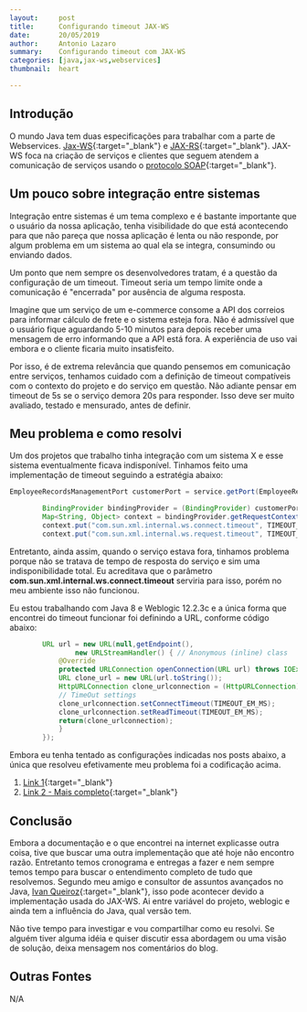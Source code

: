 ```yaml
---
layout:     post
title:      Configurando timeout JAX-WS 
date:       20/05/2019
author:     Antonio Lazaro
summary:    Configurando timeout com JAX-WS
categories: [java,jax-ws,webservices]
thumbnail:  heart

---
```


## Introdução

O mundo Java tem duas especificações para trabalhar com a parte de Webservices. [Jax-WS](https://docs.oracle.com/javaee/6/tutorial/doc/bnayl.html){:target="_blank"} e [JAX-RS](https://docs.oracle.com/javaee/6/tutorial/doc/giepu.html){:target="_blank"}. JAX-WS foca na criação de serviços e clientes que seguem atendem a comunicação de serviços usando o [protocolo SOAP](https://searchmicroservices.techtarget.com/definition/SOAP-Simple-Object-Access-Protocol){:target="_blank"}.

## Um pouco sobre integração entre sistemas

Integração entre sistemas é um tema complexo e é bastante importante que o usuário da nossa aplicação, tenha visibilidade do que está acontecendo para que não pareça que nossa aplicação é lenta ou não responde, por algum problema em um sistema ao qual ela se integra, consumindo ou enviando dados.

Um ponto que nem sempre os desenvolvedores tratam, é a questão da configuração de um timeout. Timeout seria um tempo limite onde a comunicação é "encerrada" por ausência de alguma resposta.

Imagine que um serviço de um e-commerce consome a API dos correios para informar cálculo de frete e o sistema esteja fora. Não é admissível que o usuário fique aguardando 5-10 minutos para depois receber uma mensagem de erro informando que a API está fora. A experiência de uso vai embora e o cliente ficaria muito insatisfeito.

Por isso, é de extrema relevância que quando pensemos em comunicação entre serviços, tenhamos cuidado com a definição de timeout compatíveis com o contexto do projeto e do serviço em questão. Não adiante pensar em timeout de 5s se o serviço demora 20s para responder. Isso deve ser muito avaliado, testado e mensurado, antes de definir.

## Meu problema e como resolvi

Um dos projetos que trabalho tinha integração com um sistema X e esse sistema eventualmente ficava indisponível. Tinhamos feito uma implementação de timeout seguindo a estratégia abaixo:

```java
EmployeeRecordsManagementPort customerPort = service.getPort(EmployeeRecordsManagementPort.class);

		BindingProvider bindingProvider = (BindingProvider) customerPort;
		Map<String, Object> context = bindingProvider.getRequestContext();
		context.put("com.sun.xml.internal.ws.connect.timeout", TIMEOUT_EM_MS);
		context.put("com.sun.xml.internal.ws.request.timeout", TIMEOUT_EM_MS);
```

Entretanto, ainda assim, quando o serviço estava fora, tinhamos problema porque não se tratava de tempo de resposta do serviço e sim uma indisponibilidade total. Eu acreditava que o parâmetro **com.sun.xml.internal.ws.connect.timeout** serviria para isso, porém no meu ambiente isso não funcionou.

Eu estou trabalhando com Java 8 e Weblogic 12.2.3c e a única forma que encontrei do timeout funcionar foi definindo a URL, conforme código abaixo:

```java
		URL url = new URL(null,getEndpoint(),
				new URLStreamHandler() { // Anonymous (inline) class
		    @Override
		    protected URLConnection openConnection(URL url) throws IOException {
		    URL clone_url = new URL(url.toString());
		    HttpURLConnection clone_urlconnection = (HttpURLConnection) clone_url.openConnection();
		    // TimeOut settings
		    clone_urlconnection.setConnectTimeout(TIMEOUT_EM_MS);
		    clone_urlconnection.setReadTimeout(TIMEOUT_EM_MS);
		    return(clone_urlconnection);
		    }
		});
```

Embora eu tenha tentado as configurações indicadas nos posts abaixo, a única que resolveu efetivamente meu problema foi a codificação acima.

1. [Link 1](https://examples.javacodegeeks.com/enterprise-java/jws/jax-ws-client-timeout-example/){:target="_blank"}
1. [Link 2 - Mais completo](https://www.igorkromin.net/index.php/2018/12/06/setting-jax-ws-webservice-client-timeout-values-correctly-within-a-weblogic-12c-container/){:target="_blank"}

## Conclusão

Embora a documentação e o que encontrei na internet explicasse outra coisa, tive que buscar uma outra implementação que até hoje não encontro razão. Entretanto temos cronograma e entregas a fazer e nem sempre temos tempo para buscar o entendimento completo de tudo que resolvemos. Segundo meu amigo e consultor de assuntos avançados no Java, [Ivan Queiroz](http://twitter.com/ivanqueiroz/){:target="_blank"}, isso pode acontecer devido a implementação usada do JAX-WS. Ai entre variável do projeto, weblogic e ainda tem a influência do Java, qual versão tem.

Não tive tempo para investigar e vou compartilhar como eu resolvi. Se alguém tiver alguma idéia e quiser discutir essa abordagem ou uma visão de solução, deixa mensagem nos comentários do blog.

## Outras Fontes

N/A
   



